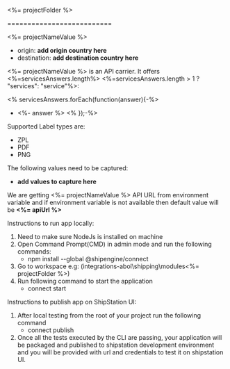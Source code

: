 <%= projectFolder %>

==========================

<%= projectNameValue %>

- origin: **add origin country here**
- destination: **add destination country here**

<%= projectNameValue %> is an API carrier. It offers <%=servicesAnswers.length%> <%=servicesAnswers.length > 1 ? "services": "service"%>:

<% servicesAnswers.forEach(function(answer){-%>
- <%- answer %>
<% });-%>

Supported Label types are:

- ZPL
- PDF
- PNG

The following values need to be captured:

- **add values to capture here**

We are getting <%= projectNameValue %> API URL from environment variable and if environment variable is not available then default value will be **<%= apiUrl %>**

Instructions to run app locally:

1. Need to make sure NodeJs is installed on machine
2. Open Command Prompt(CMD) in admin mode and run the following commands:
   - npm install --global @shipengine/connect
3. Go to workspace e.g: (integrations-abol\shipping\modules\<%= projectFolder %>)
4. Run following command to start the application
   - connect start

Instructions to publish app on ShipStation UI:

1. After local testing from the root of your project run the following command
   - connect publish
2. Once all the tests executed by the CLI are passing, your application will be packaged and published to shipstation development environment and you will be provided with url and credentials to test it on shipstation UI.
